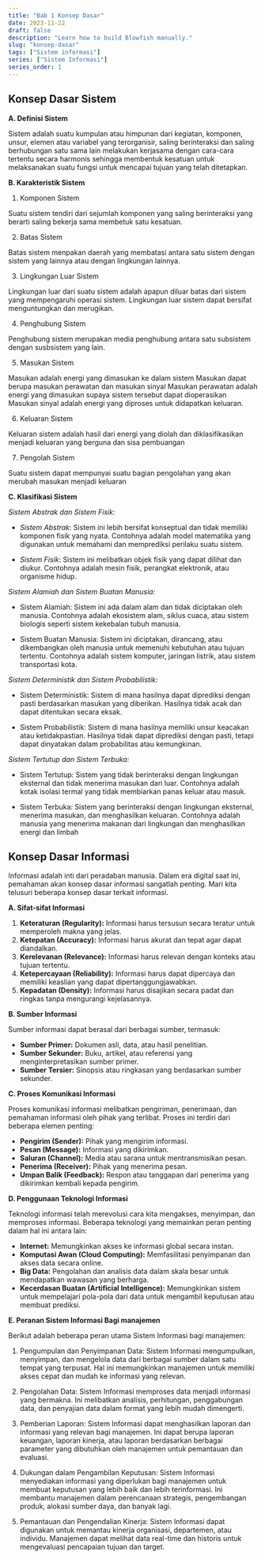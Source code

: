 ```yaml
---
title: "Bab 1 Konsep Dasar"
date: 2023-11-22
draft: false
description: "Learn how to build Blowfish manually."
slug: "konsep-dasar"
tags: ["Sistem informasi"]
series: ["Sistem Informasi"]
series_order: 1
---
```


## Konsep Dasar Sistem

**A. Definisi Sistem**

Sistem adalah suatu kumpulan atau himpunan dari kegiatan, komponen, unsur, elemen atau variabel yang terorganisir, saling berinteraksi dan saling berhubungan satu sama lain melakukan kerjasama dengan cara-cara tertentu secara harmonis sehingga membentuk kesatuan untuk melaksanakan suatu fungsi untuk mencapai tujuan yang telah ditetapkan.

**B. Karakteristik Sistem**

1. Komponen Sistem

Suatu sistem tendiri dari sejumlah komponen yang saling berinteraksi yang berarti saling bekerja sama membetuk satu kesatuan.

2. Batas Sistem

Batas sistem menpakan daerah yang membatasi antara satu sistem dengan sistem yang lainnya atau dengan lingkungan lainnya.

3. Lingkungan Luar Sistem

Lingkungan luar dari suatu sistem adalah apapun diluar batas dari sistem yang mempengaruhi operasi sistem. Lingkungan luar sistem dapat bersifat menguntungkan dan merugikan.

4. Penghubung Sistem

Penghubung sistem merupakan media penghubung antara satu subsistem dengan susbsistem yang lain.

5. Masukan Sistem

Masukan adalah energi yang dimasukan ke dalam sistem Masukan dapat berupa masukan perawatan dan masukan sinyal Masukan perawatan adalah energi yang dimasukan supaya sistem tersebut dapat dioperasikan Masukan sinyal adalah energi yang diproses untuk didapatkan keluaran.

6. Keluaran Sistem

Keluaran sistem adalah hasil dari energi yang diolah dan diklasifikasikan menjadi keluaran yang berguna dan sisa pembuangan

7. Pengolah Sistem

Suatu sistem dapat mempunyai suatu bagian pengolahan yang akan merubah masukan menjadi keluaran

 **C. Klasifikasi Sistem**

*Sistem Abstrak dan Sistem Fisik:*

+ *Sistem Abstrak*: Sistem ini lebih bersifat konseptual dan tidak memiliki komponen fisik yang nyata. Contohnya adalah model matematika yang digunakan untuk memahami dan memprediksi perilaku suatu sistem.

+ *Sistem Fisik*: Sistem ini melibatkan objek fisik yang dapat dilihat dan diukur. Contohnya adalah mesin fisik, perangkat elektronik, atau organisme hidup.

*Sistem Alamiah dan Sistem Buatan Manusia:*

+ Sistem Alamiah: Sistem ini ada dalam alam dan tidak diciptakan oleh manusia. Contohnya adalah ekosistem alam, siklus cuaca, atau sistem biologis seperti sistem kekebalan tubuh manusia.

+ Sistem Buatan Manusia: Sistem ini diciptakan, dirancang, atau dikembangkan oleh manusia untuk memenuhi kebutuhan atau tujuan tertentu. Contohnya adalah sistem komputer, jaringan listrik, atau sistem transportasi kota.



*Sistem Deterministik dan Sistem Probabilistik:*

+ Sistem Deterministik: Sistem di mana hasilnya dapat diprediksi dengan pasti berdasarkan masukan yang diberikan. Hasilnya tidak acak dan dapat ditentukan secara eksak.

+ Sistem Probabilistik: Sistem di mana hasilnya memiliki unsur keacakan atau ketidakpastian. Hasilnya tidak dapat diprediksi dengan pasti, tetapi dapat dinyatakan dalam probabilitas atau kemungkinan.



*Sistem Tertutup dan Sistem Terbuka:*

+ Sistem Tertutup: Sistem yang tidak berinteraksi dengan lingkungan eksternal dan tidak menerima masukan dari luar. Contohnya adalah kotak isolasi termal yang tidak membiarkan panas keluar atau masuk.

+ Sistem Terbuka: Sistem yang berinteraksi dengan lingkungan eksternal, menerima masukan, dan menghasilkan keluaran. Contohnya adalah manusia yang menerima makanan dari lingkungan dan menghasilkan energi dan limbah





## Konsep Dasar Informasi

Informasi adalah inti dari peradaban manusia. Dalam era digital saat ini, pemahaman akan konsep dasar informasi sangatlah penting. Mari kita telusuri beberapa konsep dasar terkait informasi.

**A. Sifat-sifat Informasi**

1. **Keteraturan (Regularity):** Informasi harus tersusun secara teratur untuk memperoleh makna yang jelas.
2. **Ketepatan (Accuracy):** Informasi harus akurat dan tepat agar dapat diandalkan.
3. **Kerelevanan (Relevance):** Informasi harus relevan dengan konteks atau tujuan tertentu.
4. **Ketepercayaan (Reliability):** Informasi harus dapat dipercaya dan memiliki keaslian yang dapat dipertanggungjawabkan.
5. **Kepadatan (Density):** Informasi harus disajikan secara padat dan ringkas tanpa mengurangi kejelasannya.

**B. Sumber Informasi**

Sumber informasi dapat berasal dari berbagai sumber, termasuk:

- **Sumber Primer:** Dokumen asli, data, atau hasil penelitian.
- **Sumber Sekunder:** Buku, artikel, atau referensi yang menginterpretasikan sumber primer.
- **Sumber Tersier:** Sinopsis atau ringkasan yang berdasarkan sumber sekunder.

**C. Proses Komunikasi Informasi**

Proses komunikasi informasi melibatkan pengiriman, penerimaan, dan pemahaman informasi oleh pihak yang terlibat. Proses ini terdiri dari beberapa elemen penting:

- **Pengirim (Sender):** Pihak yang mengirim informasi.
- **Pesan (Message):** Informasi yang dikirimkan.
- **Saluran (Channel):** Media atau sarana untuk mentransmisikan pesan.
- **Penerima (Receiver):** Pihak yang menerima pesan.
- **Umpan Balik (Feedback):** Respon atau tanggapan dari penerima yang dikirimkan kembali kepada pengirim.

**D. Penggunaan Teknologi Informasi**

Teknologi informasi telah merevolusi cara kita mengakses, menyimpan, dan memproses informasi. Beberapa teknologi yang memainkan peran penting dalam hal ini antara lain:

- **Internet:** Memungkinkan akses ke informasi global secara instan.
- **Komputasi Awan (Cloud Computing):** Memfasilitasi penyimpanan dan akses data secara online.
- **Big Data:** Pengolahan dan analisis data dalam skala besar untuk mendapatkan wawasan yang berharga.
- **Kecerdasan Buatan (Artificial Intelligence):** Memungkinkan sistem untuk mempelajari pola-pola dari data untuk mengambil keputusan atau membuat prediksi.

**E. Peranan Sistem Informasi Bagi manajemen**

Berikut adalah beberapa peran utama Sistem Informasi bagi manajemen:

1. Pengumpulan dan Penyimpanan Data: Sistem Informasi mengumpulkan, menyimpan, dan mengelola data dari berbagai sumber dalam satu tempat yang terpusat. Hal ini memungkinkan manajemen untuk memiliki akses cepat dan mudah ke informasi yang relevan.

2. Pengolahan Data: Sistem Informasi memproses data menjadi informasi yang bermakna. Ini melibatkan analisis, perhitungan, penggabungan data, dan penyajian data dalam format yang lebih mudah dimengerti.

3. Pemberian Laporan: Sistem Informasi dapat menghasilkan laporan dan informasi yang relevan bagi manajemen. Ini dapat berupa laporan keuangan, laporan kinerja, atau laporan berdasarkan berbagai parameter yang dibutuhkan oleh manajemen untuk pemantauan dan evaluasi.

4. Dukungan dalam Pengambilan Keputusan: Sistem Informasi menyediakan informasi yang diperlukan bagi manajemen untuk membuat keputusan yang lebih baik dan lebih terinformasi. Ini membantu manajemen dalam perencanaan strategis, pengembangan produk, alokasi sumber daya, dan banyak lagi.

5. Pemantauan dan Pengendalian Kinerja: Sistem Informasi dapat digunakan untuk memantau kinerja organisasi, departemen, atau individu. Manajemen dapat melihat data real-time dan historis untuk mengevaluasi pencapaian tujuan dan target.